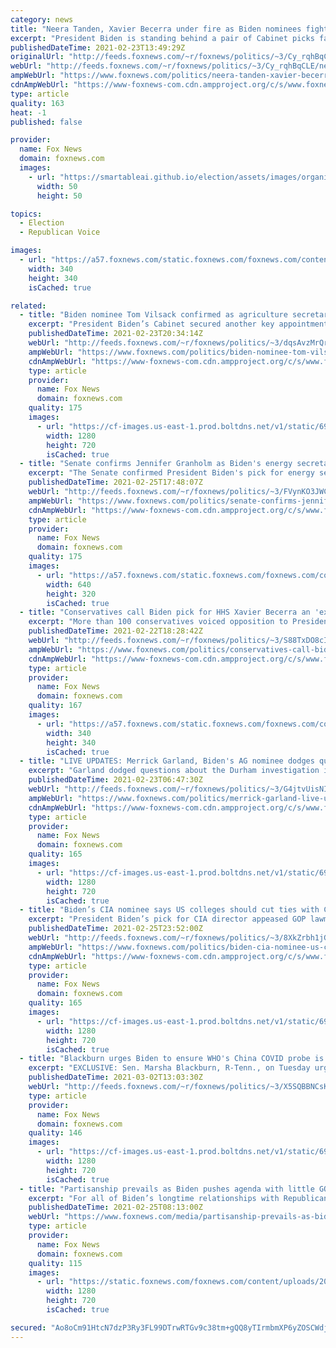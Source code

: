 ```yaml
---
category: news
title: "Neera Tanden, Xavier Becerra under fire as Biden nominees fight to survive confirmation battles"
excerpt: "President Biden is standing behind a pair of Cabinet picks facing uphill battles —including Neera Tanden, his nominee to lead the Office of Management and Budget, and Xavier Becerra, his pick for secretary of the Department of Health and Human Services -- as a growing number of senators have vowed to"
publishedDateTime: 2021-02-23T13:49:29Z
originalUrl: "http://feeds.foxnews.com/~r/foxnews/politics/~3/Cy_rqhBqCLE/neera-tanden-xavier-becerra-tough-confirmation-battles"
webUrl: "http://feeds.foxnews.com/~r/foxnews/politics/~3/Cy_rqhBqCLE/neera-tanden-xavier-becerra-tough-confirmation-battles"
ampWebUrl: "https://www.foxnews.com/politics/neera-tanden-xavier-becerra-tough-confirmation-battles.amp"
cdnAmpWebUrl: "https://www-foxnews-com.cdn.ampproject.org/c/s/www.foxnews.com/politics/neera-tanden-xavier-becerra-tough-confirmation-battles.amp"
type: article
quality: 163
heat: -1
published: false

provider:
  name: Fox News
  domain: foxnews.com
  images:
    - url: "https://smartableai.github.io/election/assets/images/organizations/foxnews.com-50x50.jpg"
      width: 50
      height: 50

topics:
  - Election
  - Republican Voice

images:
  - url: "https://a57.foxnews.com/static.foxnews.com/foxnews.com/content/uploads/2020/10/340/340/brooke-singman-headshot.jpg?ve=1&tl=1"
    width: 340
    height: 340
    isCached: true

related:
  - title: "Biden nominee Tom Vilsack confirmed as agriculture secretary"
    excerpt: "President Biden’s Cabinet secured another key appointment Monday after the Senate voted to approve Tom Vilsack as the next agriculture secretary."
    publishedDateTime: 2021-02-23T20:34:14Z
    webUrl: "http://feeds.foxnews.com/~r/foxnews/politics/~3/dqsAvzMrQrg/biden-nominee-tom-vilsack-confirmed-agriculture-secretary"
    ampWebUrl: "https://www.foxnews.com/politics/biden-nominee-tom-vilsack-confirmed-agriculture-secretary.amp"
    cdnAmpWebUrl: "https://www-foxnews-com.cdn.ampproject.org/c/s/www.foxnews.com/politics/biden-nominee-tom-vilsack-confirmed-agriculture-secretary.amp"
    type: article
    provider:
      name: Fox News
      domain: foxnews.com
    quality: 175
    images:
      - url: "https://cf-images.us-east-1.prod.boltdns.net/v1/static/694940094001/9f57ab36-ea8b-456f-ab70-6835f363cab3/7f5905d3-cc41-4df7-99a6-9399aa75de21/1280x720/match/image.jpg"
        width: 1280
        height: 720
        isCached: true
  - title: "Senate confirms Jennifer Granholm as Biden's energy secretary"
    excerpt: "The Senate confirmed President Biden's pick for energy secretary Jennifer Granholm in a 64-35 vote Thursday afternoon."
    publishedDateTime: 2021-02-25T17:48:07Z
    webUrl: "http://feeds.foxnews.com/~r/foxnews/politics/~3/FVynKO3JWCE/senate-confirms-jennifer-granholm-biden-energy-secretary"
    ampWebUrl: "https://www.foxnews.com/politics/senate-confirms-jennifer-granholm-biden-energy-secretary.amp"
    cdnAmpWebUrl: "https://www-foxnews-com.cdn.ampproject.org/c/s/www.foxnews.com/politics/senate-confirms-jennifer-granholm-biden-energy-secretary.amp"
    type: article
    provider:
      name: Fox News
      domain: foxnews.com
    quality: 175
    images:
      - url: "https://a57.foxnews.com/static.foxnews.com/foxnews.com/content/uploads/2021/01/640/320/Jennifer-Granholm-Energy-Secretary-Nominee-AP.jpg?ve=1&tl=1"
        width: 640
        height: 320
        isCached: true
  - title: "Conservatives call Biden pick for HHS Xavier Becerra an 'extremist,' oppose nomination"
    excerpt: "More than 100 conservatives voiced opposition to President Biden’s nominee for secretary of the Department of Health and Human Services Xavier Becerra, calling him an “extremist” who would carry a liberal agenda if confirmed."
    publishedDateTime: 2021-02-22T18:28:42Z
    webUrl: "http://feeds.foxnews.com/~r/foxnews/politics/~3/S88TxDO8cI8/conservatives-call-biden-pick-for-hhs-xavier-becerra-an-extremist-oppose-nomination"
    ampWebUrl: "https://www.foxnews.com/politics/conservatives-call-biden-pick-for-hhs-xavier-becerra-an-extremist-oppose-nomination.amp"
    cdnAmpWebUrl: "https://www-foxnews-com.cdn.ampproject.org/c/s/www.foxnews.com/politics/conservatives-call-biden-pick-for-hhs-xavier-becerra-an-extremist-oppose-nomination.amp"
    type: article
    provider:
      name: Fox News
      domain: foxnews.com
    quality: 167
    images:
      - url: "https://a57.foxnews.com/static.foxnews.com/foxnews.com/content/uploads/2020/10/340/340/brooke-singman-headshot.jpg?ve=1&tl=1"
        width: 340
        height: 340
        isCached: true
  - title: "LIVE UPDATES: Merrick Garland, Biden's AG nominee dodges questions from Senate Republicans"
    excerpt: "Garland dodged questions about the Durham investigation into the Trump-Russia probe origins, transgender athletes in high school sports, and whether crossing the border illegally should be a criminal offense. "
    publishedDateTime: 2021-02-23T06:47:30Z
    webUrl: "http://feeds.foxnews.com/~r/foxnews/politics/~3/G4jtvUisNIY/merrick-garland-live-updates-2-23-2021"
    ampWebUrl: "https://www.foxnews.com/politics/merrick-garland-live-updates-2-23-2021.amp"
    cdnAmpWebUrl: "https://www-foxnews-com.cdn.ampproject.org/c/s/www.foxnews.com/politics/merrick-garland-live-updates-2-23-2021.amp"
    type: article
    provider:
      name: Fox News
      domain: foxnews.com
    quality: 165
    images:
      - url: "https://cf-images.us-east-1.prod.boltdns.net/v1/static/694940094001/8bd54b59-efda-450f-ac9c-2f7f53926495/1d8ab2cb-01ff-40f7-9614-c89cbd108e6c/1280x720/match/image.jpg"
        width: 1280
        height: 720
        isCached: true
  - title: "Biden’s CIA nominee says US colleges should cut ties with China-backed Confucius Institutes"
    excerpt: "President Biden’s pick for CIA director appeased GOP lawmakers Wednesday after he suggested Confucius Institute programs should be barred from U.S. public schools and universities."
    publishedDateTime: 2021-02-25T23:52:00Z
    webUrl: "http://feeds.foxnews.com/~r/foxnews/politics/~3/8XkZrbh1jGw/biden-cia-nominee-us-colleges-cut-ties-china-connected-confucius-institutes"
    ampWebUrl: "https://www.foxnews.com/politics/biden-cia-nominee-us-colleges-cut-ties-china-connected-confucius-institutes.amp"
    cdnAmpWebUrl: "https://www-foxnews-com.cdn.ampproject.org/c/s/www.foxnews.com/politics/biden-cia-nominee-us-colleges-cut-ties-china-connected-confucius-institutes.amp"
    type: article
    provider:
      name: Fox News
      domain: foxnews.com
    quality: 165
    images:
      - url: "https://cf-images.us-east-1.prod.boltdns.net/v1/static/694940094001/623d17aa-7d38-412c-b40b-7ba1b4a4f44a/b7a36189-182f-419d-b316-356a849ac3ca/1280x720/match/image.jpg"
        width: 1280
        height: 720
        isCached: true
  - title: "Blackburn urges Biden to ensure WHO's China COVID probe is free from conflict of interest"
    excerpt: "EXCLUSIVE: Sen. Marsha Blackburn, R-Tenn., on Tuesday urged President Biden to use his leadership to ensure the investigation into the origins of the coronavirus in Wuhan, China, by the World Health Organization (WHO) is free from conflict of interest -- amid continued concern over the probe by the controversial"
    publishedDateTime: 2021-03-02T13:03:30Z
    webUrl: "http://feeds.foxnews.com/~r/foxnews/politics/~3/X5SQBBNCsK8/blackburn-biden-whos-china-covid-probe-conflict-of-interest"
    type: article
    provider:
      name: Fox News
      domain: foxnews.com
    quality: 146
    images:
      - url: "https://cf-images.us-east-1.prod.boltdns.net/v1/static/694940094001/c48841ea-de79-4588-a6c6-d6a2a995f450/a888f8db-1dd8-4b27-8266-234182b86ece/1280x720/match/image.jpg"
        width: 1280
        height: 720
        isCached: true
  - title: "Partisanship prevails as Biden pushes agenda with little GOP support"
    excerpt: "For all of Biden’s longtime relationships with Republican lawmakers, he may find that Beltway gridlock is the one beast he cannot slay."
    publishedDateTime: 2021-02-25T08:13:00Z
    webUrl: "https://www.foxnews.com/media/partisanship-prevails-as-biden-pushes-agenda-with-little-gop-support"
    type: article
    provider:
      name: Fox News
      domain: foxnews.com
    quality: 115
    images:
      - url: "https://static.foxnews.com/foxnews.com/content/uploads/2021/02/GettyImages-1230701766.jpg"
        width: 1280
        height: 720
        isCached: true

secured: "Ao8oCm91HtcN7dzP3Ry3FL99DTrwRTGv9c38tm+gQQ8yTIrmbmXP6yZOSCWdj4F6KolLpCMTl+DVLEhO7LCq/yibprlw5QgaLnCXrVk5+i2b49mFuIuQJ/Y72rm5P4IFEt8vnG7lub8rqQ+28djK13/3fMCdAZYjm66jaSAgqXvi3+8Tf7Ssc82YqwS7gfjEVAVAU77piu+c/ec7ulHepkW7xHxmhVWeozEvXhYd5NXKRWCj0RE2CDivEPkoUiTCluc4ihzWWi7SqMHdvplDpiYt2Uzayg+HSdlPxYWyjlsbxcilw6132pWdstWREgFI6klplIw9bCu3VXCojf6c6RyRiIQkVsZ/eOt8rRwiUyk=;XqMd9x5CNasU0RKJzns9Bw=="
---
```


